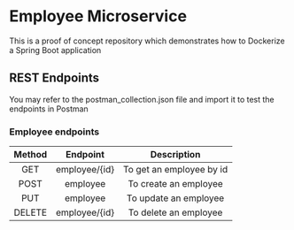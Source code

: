 # Employee Microservice
This is a proof of concept repository which demonstrates how to Dockerize a Spring Boot application

## REST Endpoints
You may refer to the postman_collection.json file and import it to test the endpoints in Postman

### Employee endpoints

| Method | Endpoint    | Description    |
| :---:   | :---: | :---: |
| GET | employee/{id}   | To get an employee by id |
| POST | employee   | To create an employee |
| PUT | employee   | To update an employee |
| DELETE | employee/{id}   | To delete an employee |
